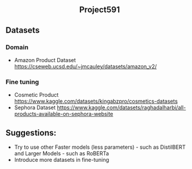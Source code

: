 <h2>
  <p align='center'>
    Project591
  </p>
</h2>

## Datasets
### Domain
  * Amazon Product Dataset
      https://cseweb.ucsd.edu/~jmcauley/datasets/amazon_v2/
### Fine tuning
  * Cosmetic Product
      https://www.kaggle.com/datasets/kingabzpro/cosmetics-datasets
  * Sephora Dataset
      https://www.kaggle.com/datasets/raghadalharbi/all-products-available-on-sephora-website
    


## Suggestions:
* Try to use other Faster models (less parameters) - such as DistilBERT and Larger Models - such as RoBERTa
* Introduce more datasets in fine-tuning

